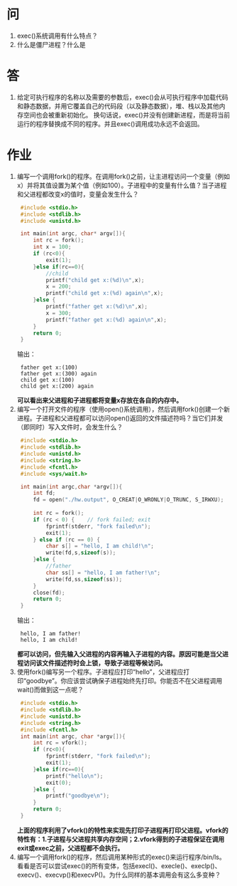 # 问
1. exec()系统调用有什么特点？  
2. 什么是僵尸进程？什么是
# 答
1. 给定可执行程序的名称以及需要的参数后，exec()会从可执行程序中加载代码和静态数据，并用它覆盖自己的代码段（以及静态数据），堆、栈以及其他内存空间也会被重新初始化。
换句话说，exec()并没有创建新进程，而是将当前运行的程序替换成不同的程序。并且exec()调用成功永远不会返回。


# 作业
1. 编写一个调用fork()的程序。在调用fork()之前，让主进程访问一个变量（例如x）并将其值设置为某个值（例如100）。子进程中的变量有什么值？当子进程和父进程都改变x的值时，变量会发生什么？ 
   ```c
    #include <stdio.h>
    #include <stdlib.h>
    #include <unistd.h>

    int main(int argc, char* argv[]){
        int rc = fork();
        int x = 100;
        if (rc<0){
            exit(1);
        }else if(rc==0){
            //child
            printf("child get x:(%d)\n",x);
            x = 200;
            printf("child get x:(%d) again\n",x);
        }else {
            printf("father get x:(%d)\n",x);
            x = 300;
            printf("father get x:(%d) again\n",x);
        }
        return 0;
    }
   ``` 
   输出：
   ```terminal
    father get x:(100)
    father get x:(300) again
    child get x:(100)
    child get x:(200) again
   ```
   **可以看出来父进程和子进程都将变量x存放在各自的内存中。**  
2. 编写一个打开文件的程序（使用open()系统调用），然后调用fork()创建一个新进程。子进程和父进程都可以访问open()返回的文件描述符吗？当它们并发（即同时）写入文件时，会发生什么？  
   ```c
    #include <stdio.h>
    #include <stdlib.h>
    #include <unistd.h>
    #include <string.h>
    #include <fcntl.h>
    #include <sys/wait.h>

    int main(int argc,char *argv[]){
        int fd;
        fd = open("./hw.output", O_CREAT|O_WRONLY|O_TRUNC, S_IRWXU);
        
        int rc = fork();
        if (rc < 0) {    // fork failed; exit
            fprintf(stderr, "fork failed\n");
            exit(1);
        } else if (rc == 0) { 
            char s[] = "hello, I am child!\n";
            write(fd,s,sizeof(s));
        }else {
            //father 
            char ss[] = "hello, I am father!\n";
            write(fd,ss,sizeof(ss));
        }
        close(fd);
        return 0;
    }
   ```
   输出：  
   ```console
    hello, I am father!
    hello, I am child!
   ```
   **都可以访问，但先输入父进程的内容再输入子进程的内容。原因可能是当父进程访问该文件描述符时会上锁，导致子进程等候访问。**  
3. 使用fork()编写另一个程序。子进程应打印“hello”，父进程应打印“goodbye”。你应该尝试确保子进程始终先打印。你能否不在父进程调用wait()而做到这一点呢？  
   ```c
    #include <stdio.h>
    #include <stdlib.h>
    #include <unistd.h>
    #include <string.h>
    #include <fcntl.h>
    int main(int argc, char *argv[]){
        int rc = vfork();
        if (rc<0){
            fprintf(stderr, "fork failed\n");
            exit(1);
        }else if(rc==0){
            printf("hello\n");
            exit(0);
        }else {
            printf("goodbye\n");
        }
        return 0;
    }
   ```
   **上面的程序利用了vfork()的特性来实现先打印子进程再打印父进程。vfork的特性有：1.子进程与父进程共享内存空间；2.vfork得到的子进程保证在调用exit或exec之前，父进程都不会执行。**
4. 编写一个调用fork()的程序，然后调用某种形式的exec()来运行程序/bin/ls。看看是否可以尝试exec()的所有变体，包括execl()、execle()、execlp()、execv()、execvp()和execvP()。为什么同样的基本调用会有这么多变种？
